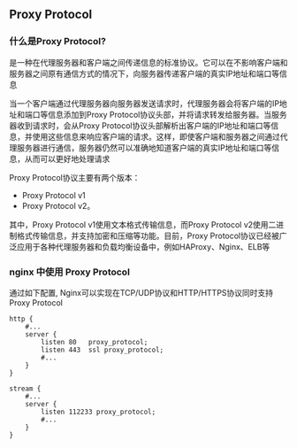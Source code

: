 ## Proxy Protocol 

### 什么是Proxy Protocol?

是一种在代理服务器和客户端之间传递信息的标准协议。它可以在不影响客户端和服务器之间原有通信方式的情况下，向服务器传递客户端的真实IP地址和端口等信息

当一个客户端通过代理服务器向服务器发送请求时，代理服务器会将客户端的IP地址和端口等信息添加到Proxy Protocol协议头部，并将请求转发给服务器。当服务器收到请求时，会从Proxy Protocol协议头部解析出客户端的IP地址和端口等信息，并使用这些信息来响应客户端的请求。这样，即使客户端和服务器之间通过代理服务器进行通信，服务器仍然可以准确地知道客户端的真实IP地址和端口等信息，从而可以更好地处理请求

Proxy Protocol协议主要有两个版本：

- Proxy Protocol v1
- Proxy Protocol v2。



其中，Proxy Protocol v1使用文本格式传输信息，而Proxy Protocol v2使用二进制格式传输信息，并支持加密和压缩等功能。目前，Proxy Protocol协议已经被广泛应用于各种代理服务器和负载均衡设备中，例如HAProxy、Nginx、ELB等

### nginx 中使用 Proxy Protocol

通过如下配置, Nginx可以实现在TCP/UDP协议和HTTP/HTTPS协议同时支持Proxy Protocol

```nginx
http {
    #...
    server {
        listen 80   proxy_protocol;
        listen 443  ssl proxy_protocol;
        #...
    }
}
   
stream {
    #...
    server {
        listen 112233 proxy_protocol;
        #...
    }
}

```

